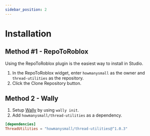 ```yaml
---
sidebar_position: 2
---
```


# Installation

## Method #1 - RepoToRoblox

Using the RepoToRoblox plugin is the easiest way to install in Studio.

1. In the RepoToRoblox widget, enter `howmanysmall` as the owner and `thread-utilities` as the repository.
2. Click the Clone Repository button.

## Method 2 - Wally

1. Setup [Wally](https://wally.run/) by using `wally init`.
2. Add `howmanysmall/thread-utilities` as a dependency.

```toml
[dependencies]
ThreadUtilities = "howmanysmall/thread-utilities@^1.0.3"
```

